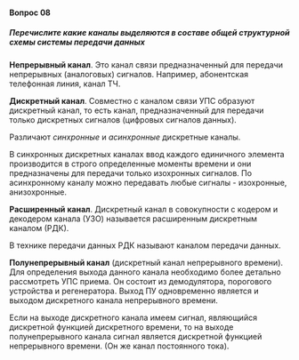 #### Вопрос 08

##### Перечислите какие каналы выделяются в составе общей структурной схемы системы передачи данных

**Непрерывный канал**. Это канал связи предназначенный для передачи непрерывных (аналоговых) сигналов. Например, абонентская телефонная линия, канал ТЧ. 

**Дискретный канал**. Совместно с каналом связи УПС образуют дискретный канал, то есть канал, предназначенный для передачи только дискретных сигналов (цифровых сигналов данных). 

Различают *синхронные* и *асинхронные* дискретные каналы. 

В синхронных дискретных каналах ввод каждого единичного элемента производится в строго определенные моменты времени и они предназначены для передачи только изохронных сигналов. По асинхронному каналу можно передавать любые сигналы - изохронные, анизохронные. 

**Расширенный канал**. Дискретный канал в совокупности с кодером и декодером канала (УЗО) называется расширенным дискретным каналом (РДК). 

В технике передачи данных РДК называют каналом передачи данных. 

**Полунепрерывный канал** (дискретный канал непрерывного времени). Для определения выхода данного канала необходимо более детально рассмотреть УПС приема. Он состоит из демодулятора, порогового устройства и регенератора. Выход ПУ одновременно является и выходом дискретного канала непрерывного времени. 

Если на выходе дискретного канала имеем сигнал, являющийся дискретной функцией дискретного времени, то на выходе полунепрерывного канала сигнал является дискретной функцией непрерывного времени. (Он же канал постоянного тока). 